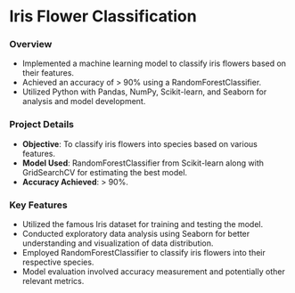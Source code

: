 # Iris Flower Classification

### Overview
- Implemented a machine learning model to classify iris flowers based on their features.
- Achieved an accuracy of  > 90% using a RandomForestClassifier.
- Utilized Python with Pandas, NumPy, Scikit-learn, and Seaborn for analysis and model development.

### Project Details
- **Objective**: To classify iris flowers into species based on various features.
- **Model Used**: RandomForestClassifier from Scikit-learn along with GridSearchCV for estimating the best model.
- **Accuracy Achieved**: > 90%.

### Key Features
- Utilized the famous Iris dataset for training and testing the model.
- Conducted exploratory data analysis using Seaborn for better understanding and visualization of data distribution.
- Employed RandomForestClassifier to classify iris flowers into their respective species.
- Model evaluation involved accuracy measurement and potentially other relevant metrics.


